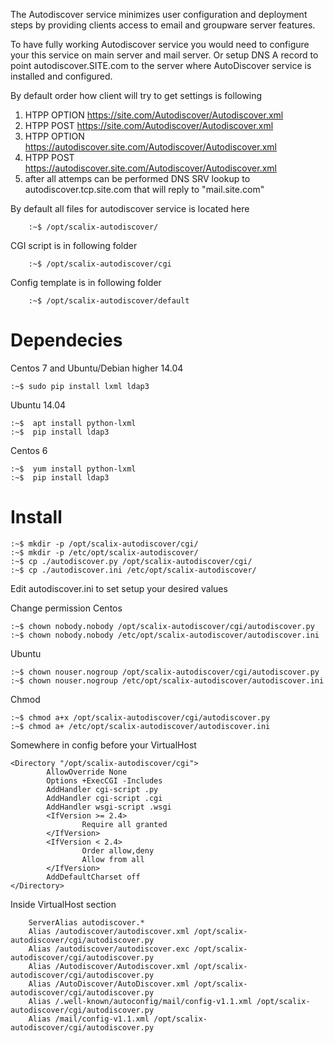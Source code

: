 
The Autodiscover service minimizes user configuration and deployment steps by providing clients access to email and groupware server features.

To have fully working Autodiscover service you would need to configure your this service on main server and mail server.
Or setup DNS A record to point autodiscover.SITE.com to the server where AutoDiscover service is installed and configured.

By default order how client will try to get settings is following 
1. HTPP OPTION https://site.com/Autodiscover/Autodiscover.xml
2. HTPP POST https://site.com/Autodiscover/Autodiscover.xml
3. HTPP OPTION https://autodiscover.site.com/Autodiscover/Autodiscover.xml
4. HTPP POST https://autodiscover.site.com/Autodiscover/Autodiscover.xml
5. after all attemps can be performed  DNS SRV lookup to autodiscover.tcp.site.com that will reply to "mail.site.com"



By default all files for autodiscover service is located here 

```plain
    :~$ /opt/scalix-autodiscover/
```

CGI script is in following folder

```plain
    :~$ /opt/scalix-autodiscover/cgi
```

Config template is in following folder

```plain
    :~$ /opt/scalix-autodiscover/default
```

Dependecies
====

Centos 7 and Ubuntu/Debian higher 14.04

```plain
:~$ sudo pip install lxml ldap3
```

Ubuntu 14.04

```shell
:~$  apt install python-lxml
:~$  pip install ldap3
```

Centos 6

```shell
:~$  yum install python-lxml
:~$  pip install ldap3
```

Install
====

```shell
:~$ mkdir -p /opt/scalix-autodiscover/cgi/
:~$ mkdir -p /etc/opt/scalix-autodiscover/
:~$ cp ./autodiscover.py /opt/scalix-autodiscover/cgi/
:~$ cp ./autodiscover.ini /etc/opt/scalix-autodiscover/
```


Edit autodiscover.ini to set setup your desired values


Change permission
Centos 
```shell
:~$ chown nobody.nobody /opt/scalix-autodiscover/cgi/autodiscover.py
:~$ chown nobody.nobody /etc/opt/scalix-autodiscover/autodiscover.ini
```

Ubuntu 
```shell
:~$ chown nouser.nogroup /opt/scalix-autodiscover/cgi/autodiscover.py
:~$ chown nouser.nogroup /etc/opt/scalix-autodiscover/autodiscover.ini
```

Chmod 
```shell
:~$ chmod a+x /opt/scalix-autodiscover/cgi/autodiscover.py
:~$ chmod a+ /etc/opt/scalix-autodiscover/autodiscover.ini
```

Somewhere in config before your VirtualHost 

```plain
<Directory "/opt/scalix-autodiscover/cgi">
        AllowOverride None
        Options +ExecCGI -Includes
        AddHandler cgi-script .py
        AddHandler cgi-script .cgi
        AddHandler wsgi-script .wsgi
        <IfVersion >= 2.4>
                Require all granted
        </IfVersion>
        <IfVersion < 2.4>
                Order allow,deny
                Allow from all
        </IfVersion>
        AddDefaultCharset off
</Directory>
```

Inside VirtualHost section
```plain
    ServerAlias autodiscover.*
    Alias /autodiscover/autodiscover.xml /opt/scalix-autodiscover/cgi/autodiscover.py
    Alias /autodiscover/autodiscover.exc /opt/scalix-autodiscover/cgi/autodiscover.py
    Alias /Autodiscover/Autodiscover.xml /opt/scalix-autodiscover/cgi/autodiscover.py
    Alias /AutoDiscover/AutoDiscover.xml /opt/scalix-autodiscover/cgi/autodiscover.py
    Alias /.well-known/autoconfig/mail/config-v1.1.xml /opt/scalix-autodiscover/cgi/autodiscover.py
    Alias /mail/config-v1.1.xml /opt/scalix-autodiscover/cgi/autodiscover.py
```
